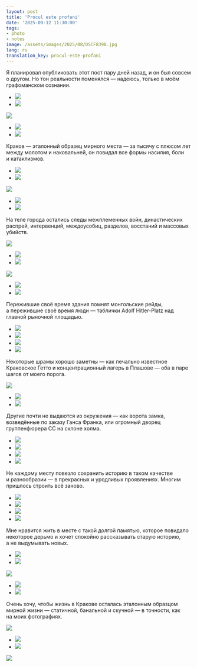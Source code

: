 ```yaml
---
layout: post
title: 'Procul este profani'
date: '2025-09-12 11:30:00'
tags:
- photo
- notes
image: /assets/images/2025/08/DSCF8398.jpg
lang: ru
translation_key: procul-este-profani
---
```


Я планировал опубликовать этот пост пару дней назад, и он был совсем о другом. Но тон реальности поменялся — надеюсь, только в моём графоманском сознании.

- ![](/assets/images/2025/08/DSCF8804.jpg)
- ![](/assets/images/2025/08/DSCF8982.jpg)

![](/assets/images/2025/08/DSCF8398.jpg)
- ![](/assets/images/2025/08/DSCF8993.jpg)
- ![](/assets/images/2025/08/DSCF9029.jpg)

Краков — эталонный образец мирного места — за тысячу с плюсом лет между молотом и наковальней, он повидал все формы насилия, боли и катаклизмов.

- ![](/assets/images/2025/08/DSCF8825.jpg)
- ![](/assets/images/2025/08/DSCF8832.jpg)

![](/assets/images/2025/08/DSCF8856.jpg)
- ![](/assets/images/2025/08/DSCF8873.jpg)
- ![](/assets/images/2025/08/DSCF8143.jpg)

На теле города остались следы межплеменных войн, династических распрей, интервенций, междоусобиц, разделов, восстаний и массовых убийств.

![](/assets/images/2025/08/DSCF8591.jpg)
- ![](/assets/images/2025/08/DSCF8319.jpg)
- ![](/assets/images/2025/08/DSCF8946.jpg)

![](/assets/images/2025/08/DSCF8308.jpg)
- ![](/assets/images/2025/08/DSCF8322.jpg)
- ![](/assets/images/2025/08/DSCF8371.jpg)

Пережившие своё время здания помнят монгольские рейды, а пережившие своё время люди — таблички Adolf Hitler-Platz над главной рыночной площадью.

- ![](/assets/images/2025/08/DSCF8549.jpg)
- ![](/assets/images/2025/08/DSCF8551.jpg)
- ![](/assets/images/2025/08/DSCF8553.jpg)
- ![](/assets/images/2025/08/DSCF8555.jpg)

Некоторые шрамы хорошо заметны — как печально известное Краковское Гетто и концентрационный лагерь в Плашове — оба в паре шагов от моего порога.

![](/assets/images/2025/08/DSCF8156.jpg)
- ![](/assets/images/2025/08/DSCF8351.jpg)
- ![](/assets/images/2025/08/DSCF8906.jpg)

Другие почти не выдаются из окружения — как ворота замка, возведённые по заказу Ганса Франка, или огромный дворец группенфюрера СС на склоне холма.

- ![](/assets/images/2025/08/DSCF8368.jpg)
- ![](/assets/images/2025/08/DSCF9231.jpg)
- ![](/assets/images/2025/08/DSCF8393.jpg)
- ![](/assets/images/2025/08/DSCF8602.jpg)

Не каждому месту повезло сохранить историю в таком качестве и разнообразии — в прекрасных и уродливых проявлениях. Многим пришлось строить всё заново.

- ![](/assets/images/2025/08/DSCF8691.jpg)
- ![](/assets/images/2025/08/DSCF8702.jpg)
- ![](/assets/images/2025/08/DSCF8704.jpg)
- ![](/assets/images/2025/08/DSCF8580.jpg)

Мне нравится жить в месте с такой долгой памятью, которое повидало некоторое дерьмо и хочет спокойно рассказывать старую историю, а не выдумывать новых.

- ![](/assets/images/2025/08/DSCF8445.jpg)
- ![](/assets/images/2025/08/DSCF8957.jpg)

![](/assets/images/2025/08/DSCF8231.jpg)
- ![](/assets/images/2025/08/DSCF8225.jpg)
- ![](/assets/images/2025/08/DSCF8605.jpg)

Очень хочу, чтобы жизнь в Кракове осталась эталонным образцом мирной жизни — статичной, банальной и скучной — в точности, как на моих фотографиях.

![](/assets/images/2025/08/DSCF8192.jpg)
- ![](/assets/images/2025/08/DSCF8644.jpg)
- ![](/assets/images/2025/08/DSCF8661.jpg)

![](/assets/images/2025/08/DSCF8527.jpg)